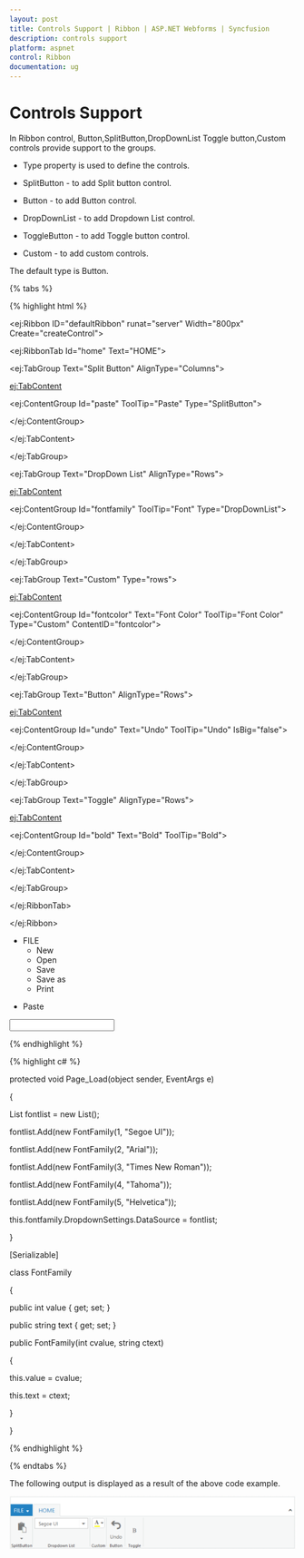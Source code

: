 ```yaml
---
layout: post
title: Controls Support | Ribbon | ASP.NET Webforms | Syncfusion
description: controls support
platform: aspnet
control: Ribbon
documentation: ug
---
```


# Controls Support

In Ribbon control, Button,SplitButton,DropDownList Toggle button,Custom controls provide support to the groups.

* Type property is used to define the controls.



* SplitButton - to add Split button control.



* Button - to add Button control.



* DropDownList - to add Dropdown List control.



* ToggleButton - to add Toggle button control.



* Custom - to add custom controls.

The default type is Button.

{% tabs %}

{% highlight html %}




<ej:Ribbon ID="defaultRibbon" runat="server" Width="800px" Create="createControl">

<ApplicationTab MenuItemID="menu" Type="Menu">

<MenuSettings OpenOnClick="false"></MenuSettings>

</ApplicationTab>

<RibbonTabs>

<ej:RibbonTab Id="home" Text="HOME">

<TabGroupCollection>

<ej:TabGroup Text="Split Button" AlignType="Columns">

<ContentCollection>

<ej:TabContent>

<ContentDefaults Width="50" Height="65" Type="Button" />

<ContentGroupCollection>

<ej:ContentGroup Id="paste" ToolTip="Paste" Type="SplitButton">

<SplitButtonSettings ButtonMode="Dropdown" ArrowPosition="Bottom" TargetID="pasteul"  ContentType="TextAndImage" PrefixIcon="e-ribbon e-ribbonpaste" />

</ej:ContentGroup>

</ContentGroupCollection>

</ej:TabContent>

</ContentCollection>

</ej:TabGroup>

<ej:TabGroup Text="DropDown List" AlignType="Rows">

<ContentCollection>

<ej:TabContent>

<ContentGroupCollection>

<ej:ContentGroup Id="fontfamily" ToolTip="Font" Type="DropDownList">

<DropdownSettings Value="1" Text="Fonts" Width="150"></DropdownSettings>

</ej:ContentGroup>

</ContentGroupCollection>

</ej:TabContent>

</ContentCollection>

</ej:TabGroup>

<ej:TabGroup Text="Custom" Type="rows">

<ContentCollection>

<ej:TabContent>

<ContentGroupCollection>

<ej:ContentGroup Id="fontcolor" Text="Font Color" ToolTip="Font Color" Type="Custom" ContentID="fontcolor">

</ej:ContentGroup>

</ContentGroupCollection>

</ej:TabContent>

</ContentCollection>

</ej:TabGroup>

<ej:TabGroup Text="Button" AlignType="Rows">

<ContentCollection>

<ej:TabContent>

<ContentDefaults Type="Button" Height="70" Width="45" />

<ContentGroupCollection>

<ej:ContentGroup Id="undo" Text="Undo" ToolTip="Undo" IsBig="false">

<ButtonSettings ContentType="TextAndImage" ImagePosition="ImageTop" PrefixIcon="e-ribbon e-undo" Type="Reset" />

</ej:ContentGroup>

</ContentGroupCollection>

</ej:TabContent>

</ContentCollection>

</ej:TabGroup>

<ej:TabGroup Text="Toggle" AlignType="Rows">

<ContentCollection>

<ej:TabContent>

<ContentDefaults Type="ToggleButton" Height="70" Width="40" />

<ContentGroupCollection>

<ej:ContentGroup Id="bold" Text="Bold" ToolTip="Bold">

<ToggleButtonSettings ContentType="ImageOnly" DefaultText="Bold" ActiveText="Bold" DefaultPrefixIcon="e-ribbon e-bold" ActivePrefixIcon="e-ribbon e-bold"/>

</ej:ContentGroup>

</ContentGroupCollection>

</ej:TabContent>

</ContentCollection>

</ej:TabGroup>

</TabGroupCollection>

</ej:RibbonTab>



</RibbonTabs>

</ej:Ribbon>



</div>

<ul id="menu">

<li><a>FILE</a>

<ul>

<li><a>New</a></li>

<li><a>Open</a></li>

<li><a>Save</a></li>

<li><a>Save as</a></li>

<li><a>Print</a></li>

</ul>

</li>

</ul>

<ul id="pasteul">

<li><a>Paste</a></li>

</ul>

<input id="fontcolor"/>



<style>

.e-ribbon .e-ribbonpaste:before {

content: "\e645";

font-size: 36px;

position: relative;

left: -9px;

top: -4px;

}



.e-ribbon .e-undo:before {

content: "\e736";

font-size: 28px;

position: relative;

left: -7px;

top: -4px;

}



.e-ribbon .bold:before {

content: "\e636";

}



.e-ribbon .e-fontcoloricon:before {

content: "\e632";

font-size: 15px;

position: relative;

right: 10px;

}



</style>



{% endhighlight %}



{% highlight c# %}





protected void Page_Load(object sender, EventArgs e)

{

List<FontFamily> fontlist = new List<FontFamily>();

fontlist.Add(new FontFamily(1, "Segoe UI"));

fontlist.Add(new FontFamily(2, "Arial"));

fontlist.Add(new FontFamily(3, "Times New Roman"));

fontlist.Add(new FontFamily(4, "Tahoma"));

fontlist.Add(new FontFamily(5, "Helvetica"));

this.fontfamily.DropdownSettings.DataSource = fontlist;

}

[Serializable]

class FontFamily

{

public int value { get; set; }

public string text { get; set; }

public FontFamily(int cvalue, string ctext)

{

this.value = cvalue;

this.text = ctext;

}

}



{% endhighlight %}

{% endtabs %}

The following output is displayed as a result of the above code example.

![](Controls-Support_images/Controls-Support_img1.png)


